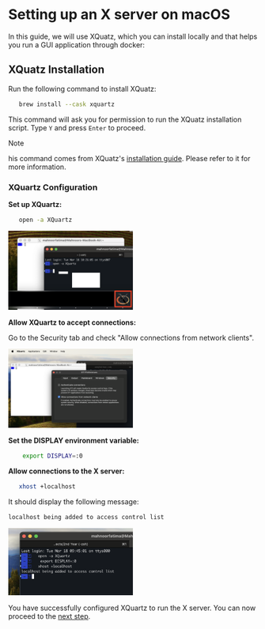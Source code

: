 # Setting up an X server on macOS

In this guide, we will use XQuatz, which you can install locally and that helps you run a GUI application through docker:

## XQuatz Installation

Run the following command to install XQuatz:
```sh
   brew install --cask xquartz
   ```
   This command will ask you for permission to run the XQuatz installation script. Type `Y` and press `Enter` to proceed.

   > [!NOTE]
   his command comes from XQuatz's [installation guide](https://www.xquartz.org/). Please refer to it for more information.

### XQuartz Configuration

**Set up XQuartz:**
```sh
   open -a XQuartz
```

<img src="images/macOS/open_XQuatz.png" alt="Open XQuatz" width="50%"/>

**Allow XQuartz to accept connections:**

Go to the Security tab and check "Allow connections from network clients".

<img src="images/macOS/allow_connections.png" alt="Allow connections" width="50%"/>

**Set the DISPLAY environment variable:**

```sh
    export DISPLAY=:0
```

**Allow connections to the X server:**

```sh
   xhost +localhost
```
It should display the following message:

```sh
localhost being added to access control list
```
<img src="images/macOS/local_host.png" alt="Add localhost to connections" width="50%"/>


You have successfully configured XQuartz to run the X server. You can now proceed to the [next step](docker-javafx-guide.md#building-and-running).